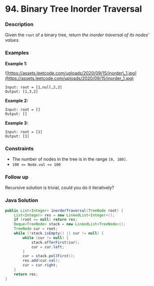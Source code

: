 # 94. Binary Tree Inorder Traversal

### Description

Given the `root` of a binary tree, return _the inorder traversal of its nodes' values_.

### Examples

**Example 1:**

![https://assets.leetcode.com/uploads/2020/09/15/inorder\_1.jpg](https://assets.leetcode.com/uploads/2020/09/15/inorder_1.jpg)

```text
Input: root = [1,null,2,3]
Output: [1,3,2]

```

**Example 2:**

```text
Input: root = []
Output: []

```

**Example 3:**

```text
Input: root = [1]
Output: [1]

```

### **Constraints**

* The number of nodes in the tree is in the range `[0, 100]`.
* `100 <= Node.val <= 100`

### **Follow up**

Recursive solution is trivial, could you do it iteratively?

### Java Solution

```java
public List<Integer> inorderTraversal(TreeNode root) {
    List<Integer> res = new LinkedList<Integer>();
    if (root == null) return res;
    Deque<TreeNode> stack = new LinkedList<TreeNode>();
    TreeNode cur = root;
    while (!stack.isEmpty() || cur != null) {
        while (cur != null) {
            stack.offerFirst(cur);
            cur = cur.left;
        }
        cur = stack.pollFirst();
        res.add(cur.val);
        cur = cur.right;
    }
    return res;
}
```



